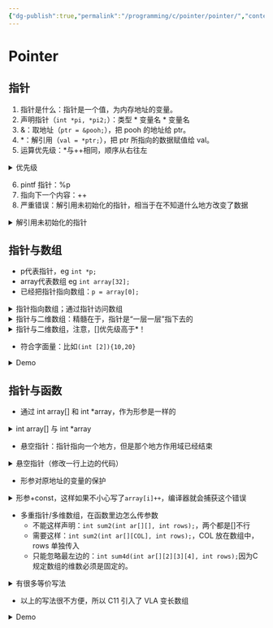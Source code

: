 ```yaml
---
{"dg-publish":true,"permalink":"/programming/c/pointer/pointer/","contentClasses":".content svg {width: 100%; height: auto;}"}
---
```



# Pointer

## 指针

1. 指针是什么：指针是一个值，为内存地址的变量。
2. 声明指针（`int *pi, *pi2;`）：类型 \* 变量名 \* 变量名
3. &：取地址（`ptr = &pooh;`），把 pooh 的地址给 ptr。
4. \*：解引用（`val = *ptr;`），把 ptr 所指向的数据赋值给 val。
5. 运算优先级：\*与++相同，顺序从右往左

<details>

<summary>优先级</summary>

**“顺序从右到左”我的理解是，都在指针左边比如`*++p2`就先++再\*，但如果是`*p1++`那就还是先\*再++**

```c
/* order.c -- precedence in pointer operations */
#include <stdio.h>
int data[2] = {100, 200};
int moredata[2] = {300, 400};
int main(void)
{
    int * p1, * p2, * p3;
    
    p1 = p2 = data;
    p3 = moredata;
    printf("  *p1 = %d,   *p2 = %d,     *p3 = %d\n",
           *p1     ,   *p2     ,     *p3);
    printf("*p1++ = %d, *++p2 = %d, (*p3)++ = %d\n",
           *p1++     , *++p2     , (*p3)++);
    printf("  *p1 = %d,   *p2 = %d,     *p3 = %d\n",
           *p1     ,   *p2     ,     *p3);
    
    return 0;
}

//   *p1 = 100,   *p2 = 100,     *p3 = 300
// *p1++ = 100, *++p2 = 200, (*p3)++ = 300
//   *p1 = 200,   *p2 = 200,     *p3 = 301
```

</details>

6. pintf 指针：%p
7. 指向下一个内容：++
8. 严重错误：解引用未初始化的指针，相当于在不知道什么地方改变了数据

<details>

<summary>解引用未初始化的指针</summary>



```c
#include <stdio.h>
#include <stdlib.h>
int main()
{
    // wrong
    int *a = 1;

    // wrong
    int *b;
    *b = 100;

    // right
    int *c = malloc(sizeof(int));
    *c = 200;
    return 0;
}
```

</details>

## 指针与数组

* p代表指针，eg `int *p;`
* array代表数组 eg `int array[32];`
* 已经把指针指向数组：`p = array[0];`

<details>

<summary> 指针指向数组；通过指针访问数组</summary>

<pre class="language-c"><code class="lang-c">#include &#x3C;stdio.h>

int main()
{
    int array[8] = {0, 1, 2, 3, 4, 5, 6, 7};
<strong>    int *p1 = array;
</strong><strong>    int *p2 = &#x26;array[0];
</strong>
    for (int i = 0; i &#x3C; 8; i++)
    {
<strong>        printf("%d ", *(p1 + i)); // 0 1 2 3 4 5 6 7
</strong><strong>        printf("%d ", *(p2 + i)); // 0 1 2 3 4 5 6 7
</strong>    }

    return 0;

</code></pre>

</details>

<details>

<summary>指针与二维数组：精髓在于，指针是“一层一层”指下去的</summary>

```c
/* zippo1.c --  zippo info */
#include <stdio.h>
int main(void)
{
       int zippo[4][2] = {{2, 4}, {6, 8}, {1, 3}, {5, 7}};

       printf("   zippo = %p,    zippo + 1 = %p\n",
              zippo, zippo + 1);
       printf("zippo[0] = %p, zippo[0] + 1 = %p\n",
              zippo[0], zippo[0] + 1);
       printf("  *zippo = %p,   *zippo + 1 = %p\n",
              *zippo, *zippo + 1);
       printf("zippo[0][0] = %d\n", zippo[0][0]);
       printf("  *zippo[0] = %d\n", *zippo[0]);
       printf("    **zippo = %d\n", **zippo);
       printf("      zippo[2][1] = %d\n", zippo[2][1]);
       printf("*(*(zippo+2) + 1) = %d\n", *(*(zippo + 2) + 1));

       return 0;
}
//    zippo = 0x7ff7b301c7f0,    zippo + 1 = 0x7ff7b301c7f8
// zippo[0] = 0x7ff7b301c7f0, zippo[0] + 1 = 0x7ff7b301c7f4
//   *zippo = 0x7ff7b301c7f0,   *zippo + 1 = 0x7ff7b301c7f4
// zippo[0][0] = 2
//   *zippo[0] = 2
//     **zippo = 2
//       zippo[2][1] = 3
// *(*(zippo+2) + 1) = 3
```

</details>

<details>

<summary>指针与二维数组，注意，[]优先级高于*！</summary>

```c
/* zippo2.c --  zippo info via a pointer variable */
#include <stdio.h>
int main(void)
{
    int zippo[4][2] = { {2,4}, {6,8}, {1,3}, {5, 7} };
    int (*pz)[2]; // pz 指向一个内部含有两个 int 的数组
    pz = zippo;
    
    printf("   pz = %p,    pz + 1 = %p\n",
           pz,         pz + 1);
    printf("pz[0] = %p, pz[0] + 1 = %p\n",
           pz[0],      pz[0] + 1);
    printf("  *pz = %p,   *pz + 1 = %p\n",
           *pz,        *pz + 1);
    printf("pz[0][0] = %d\n", pz[0][0]);
    printf("  *pz[0] = %d\n", *pz[0]);
    printf("    **pz = %d\n", **pz);
    printf("      pz[2][1] = %d\n", pz[2][1]);
    printf("*(*(pz+2) + 1) = %d\n", *(*(pz+2) + 1));
    
    return 0;
}
// (base) kimshan@MacBook-Pro output % ./"zippo2"
//    pz = 0x7ff7bc6da800,    pz + 1 = 0x7ff7bc6da808
// pz[0] = 0x7ff7bc6da800, pz[0] + 1 = 0x7ff7bc6da804
//   *pz = 0x7ff7bc6da800,   *pz + 1 = 0x7ff7bc6da804
// pz[0][0] = 2
//   *pz[0] = 2
//     **pz = 2
//       pz[2][1] = 3
// *(*(pz+2) + 1) = 3
```

</details>

* 符合字面量：比如`(int [2]){10,20}`

<details>

<summary>Demo</summary>



<pre class="language-c"><code class="lang-c">// flc.c -- funny-looking constants
#include &#x3C;stdio.h>
#define COLS 4
int sum2d(const int ar[][COLS], int rows);
int sum(const int ar[], int n);
int main(void)
{
    int total1, total2, total3;
    int * pt1;
    int (*pt2)[COLS];
    
<strong>    pt1 = (int [2]) {10, 20};
</strong><strong>    pt2 = (int [2][COLS]) { {1,2,3,-9}, {4,5,6,-8} };
</strong>    
    total1 = sum(pt1, 2);
    total2 = sum2d(pt2, 2);
<strong>    total3 = sum((int []){4,4,4,5,5,5}, 6);
</strong>    printf("total1 = %d\n", total1);
    printf("total2 = %d\n", total2);
    printf("total3 = %d\n", total3);
    
    return 0;
}

int sum(const int ar[], int n)
{
    int i;
    int total = 0;
    
    for( i = 0; i &#x3C; n; i++)
        total += ar[i];
    
    return total;
}

int sum2d(const int ar[][COLS], int rows)
{
    int r;
    int c;
    int tot = 0;
    
    for (r = 0; r &#x3C; rows; r++)
        for (c = 0; c &#x3C; COLS; c++)
            tot += ar[r][c];
    
    return tot;
}

// (base) kimshan@MacBook-Pro output % ./"flc"
// total1 = 30
// total2 = 4
// total3 = 2
</code></pre>

</details>

## 指针与函数

* 通过 int array\[] 和 int \*array，作为形参是一样的

<details>

<summary>int array[] 与 int *array</summary>



```c
#include <stdio.h>
#include <stdlib.h>

void merge(int *array1, int array2[], int res[], int len1, int len2)
{
    for (int i = 0; i < len1 + len2; i++)
        *(res + i) = *(array1 + i);
    for (int i = 0; i < +len2; i++)
        res[i + len1] = array2[i];
}

int main()
{
    const int LEN1 = 4;
    const int LEN2 = 2;
    int array1[LEN1] = {0, 1, 2, 3};
    int array2[LEN2] = {4, 5};
    int *array3 = malloc(sizeof(int) * (LEN1 + LEN2));
    merge(array1, array2, array3, LEN1, LEN2);

    for (int i = 0; i < LEN1 + LEN2; i++)
        printf("%d ", *(array3 + i));
    return 0;
}
```

</details>

* 悬空指针：指针指向一个地方，但是那个地方作用域已经结束

<details>

<summary> 悬空指针（修改一行上边的代码）</summary>

<pre class="language-c"><code class="lang-c">#include &#x3C;stdio.h>
#include &#x3C;stdlib.h>

int *merge(int *array1, int array2[], int len1, int len2)
{
    int res[len1 + len2];
    for (int i = 0; i &#x3C; len1 + len2; i++)
        *(res + i) = *(array1 + i);
    for (int i = 0; i &#x3C; +len2; i++)
        res[i + len1] = array2[i];
<strong>    return res; // wrong!但是编译器能通过
</strong>}

int main()
{
    const int LEN1 = 4;
    const int LEN2 = 2;
    int array1[LEN1] = {0, 1, 2, 3};
    int array2[LEN2] = {4, 5};
    int *array3 = malloc(sizeof(int) * (LEN1 + LEN2));
    array3 = merge(array1, array2, LEN1, LEN2);

    for (int i = 0; i &#x3C; LEN1 + LEN2; i++)
        printf("%d ", *(array3 + i));
    return 0;
}

</code></pre>

</details>

* 形参对原地址的变量的保护

<details>

<summary>形参+const，这样如果不小心写了<code>array[i]++</code>，编译器就会捕获这个错误</summary>

```c
int sum(const int *array, int n)
{
    int total = 0;
    for(int i=0; i<n; i++)
        total += array[i];
    return total;
}
```

</details>

* 多重指针/多维数组，在函数里边怎么传参数
  * 不能这样声明：`int sum2(int ar[][], int rows);`，两个都是\[]不行
  * 需要这样：`int sum2(int ar[][COL], int rows);`，COL 放在数组中，rows 单独传入
  * 只能忽略最左边的：`int sum4d(int ar[][2][3][4], int rows);`因为C 规定数组的维数必须是固定的。

<details>

<summary> 有很多等价写法</summary>

<pre class="language-c"><code class="lang-c">// array2d.c -- functions for 2d arrays
#include &#x3C;stdio.h>
#define ROWS 3
#define COLS 4
<strong>void sum_rows(int ar[][COLS], int rows);
</strong><strong>void sum_cols(int[][COLS], int);      // ok to omit names
</strong><strong>int sum2d(int (*ar)[COLS], int rows); // another syntax
</strong>int main(void)
{
    int junk[ROWS][COLS] = {
        {2, 4, 6, 8},
        {3, 5, 7, 9},
        {12, 10, 8, 6}};

    sum_rows(junk, ROWS);
    sum_cols(junk, ROWS);
    printf("Sum of all elements = %d\n", sum2d(junk, ROWS));

    return 0;
}

void sum_rows(int ar[][COLS], int rows)
{
    int r;
    int c;
    int tot;

    for (r = 0; r &#x3C; rows; r++)
    {
        tot = 0;
        for (c = 0; c &#x3C; COLS; c++)
            tot += ar[r][c];
        printf("row %d: sum = %d\n", r, tot);
    }
}

void sum_cols(int ar[][COLS], int rows)
{
    int r;
    int c;
    int tot;

    for (c = 0; c &#x3C; COLS; c++)
    {
        tot = 0;
        for (r = 0; r &#x3C; rows; r++)
            tot += ar[r][c];
        printf("col %d: sum = %d\n", c, tot);
    }
}

int sum2d(int ar[][COLS], int rows)
{
    int r;
    int c;
    int tot = 0;

    for (r = 0; r &#x3C; rows; r++)
        for (c = 0; c &#x3C; COLS; c++)
            tot += ar[r][c];

    return tot;
}

// (base) kimshan@MacBook-Pro output % ./"array2d"
// row 0: sum = 20
// row 1: sum = 24
// row 2: sum = 36
// col 0: sum = 17
// col 1: sum = 19
// col 2: sum = 21
// col 3: sum = 23
// Sum of all elements = 8
</code></pre>

</details>

* 以上的写法很不方便，所以 C11 引入了 VLA 变长数组

<details>

<summary>Demo</summary>



```c
//vararr2d.c -- functions using VLAs
#include <stdio.h>
#define ROWS 3
#define COLS 4
int sum2d(int rows, int cols, int ar[rows][cols]);
int main(void)
{
    int i, j;
    int rs = 3;
    int cs = 10;
    int junk[ROWS][COLS] = {
        {2,4,6,8},
        {3,5,7,9},
        {12,10,8,6}
    };
    
    int morejunk[ROWS-1][COLS+2] = {
        {20,30,40,50,60,70},
        {5,6,7,8,9,10}
    };
    
    int varr[rs][cs];  // VLA
    
    for (i = 0; i < rs; i++)
        for (j = 0; j < cs; j++)
            varr[i][j] = i * j + j;
    
    printf("3x5 array\n");
    printf("Sum of all elements = %d\n",
           sum2d(ROWS, COLS, junk));
    
    printf("2x6 array\n");
    printf("Sum of all elements = %d\n",
           sum2d(ROWS-1, COLS+2, morejunk));
    
    printf("3x10 VLA\n");
    printf("Sum of all elements = %d\n",
           sum2d(rs, cs, varr));
    
    return 0;
}

// function with a VLA parameter
int sum2d(int rows, int cols, int ar[rows][cols])
{
    int r;
    int c;
    int tot = 0;
    
    for (r = 0; r < rows; r++)
        for (c = 0; c < cols; c++)
            tot += ar[r][c];
    
    return tot;
}

// (base) kimshan@MacBook-Pro output % ./"vararr2d"
// 3x5 array
// Sum of all elements = 80
// 2x6 array
// Sum of all elements = 315
// 3x10 VLA
// Sum of all elements = 270
```

</details>